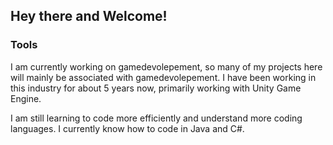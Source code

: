 ## Hey there and Welcome!

### Tools

 

I am currently working on gamedevolepement, so many of my projects here will mainly be associated with gamedevolepement. I have been working in this industry for about 5 years now, primarily working with Unity Game Engine.  

I am still learning to code more efficiently and understand more coding languages. I currently know how to code in Java and C#.

